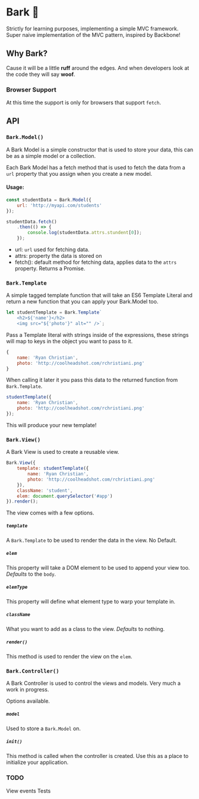 # Bark 🐶

Strictly for learning purposes, implementing a simple MVC framework. Super naive implementation of the MVC pattern, inspired by Backbone!

## Why Bark?

Cause it will be a little **ruff** around the edges. And when developers look at the code they will say **woof**.

<!-- ## Example -->

<!-- A simple example can be found [here](https://rchristiani.github.io/bark/) -->

### Browser Support

At this time the support is only for browsers that support `fetch`.

## API

### `Bark.Model()`

A Bark Model is a simple constructor that is used to store your data, this can be as a simple model or a collection. 

Each Bark Model has a fetch method that is used to fetch the data from a `url` property that you assign when you create a new model.

#### Usage:
```js
const studentData = Bark.Model({
    url: 'http://myapi.com/students'
});

studentData.fetch()
    .then(() => {
        console.log(studentData.attrs.stundent[0]);
    });

```

- url: `url` used for fetching data.
- attrs: property the data is stored on
- fetch(): default method for fetching data, applies data to the `attrs` property. Returns a Promise.

### `Bark.Template`

A simple tagged template function that will take an ES6 Template Literal and return a new function that you can apply your Bark.Model too.

```js
let studentTemplate = Bark.Template`
    <h2>${'name'}</h2>
    <img src="${'photo'}" alt="" />`;
```

Pass a Template literal with strings inside of the expressions, these strings will map to keys in the object you want to pass to it.

```js
{
    name: 'Ryan Christian',
    photo: 'http://coolheadshot.com/rchristiani.png'
}
```

When calling it later it you pass this data to the returned function from `Bark.Template`.

```js
studentTemplate({
    name: 'Ryan Christian',
    photo: 'http://coolheadshot.com/rchristiani.png'
});
```

This will produce your new template!

### `Bark.View()`

A Bark View is used to create a reusable view. 

```js
Bark.View({
    template: studentTemplate({
        name: 'Ryan Christian',
        photo: 'http://coolheadshot.com/rchristiani.png'
    }),
    className: 'student',
    elem: document.querySelector('#app')
}).render();
```

The view comes with a few options. 

##### `template`

A `Bark.Template` to be used to render the data in the view. No Default.

##### `elem`

This property will take a DOM element to be used to append your view too. _Defaults_ to the `body`.

##### `elemType` 

This property will define what element type to warp your template in.

##### `className`

What you want to add as a class to the view. _Defaults_ to nothing.

##### `render()`

This method is used to render the view on the `elem`.


### `Bark.Controller()`

A Bark Controller is used to control the views and models. Very much a work in progress.

Options available.

##### `model`

Used to store a `Bark.Model` on.

##### `init()`

This method is called when the controller is created. Use this as a place to initialize your application.


### TODO

View events
Tests
